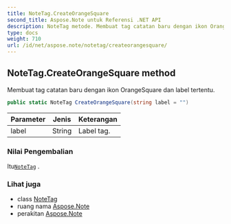 ```yaml
---
title: NoteTag.CreateOrangeSquare
second_title: Aspose.Note untuk Referensi .NET API
description: NoteTag metode. Membuat tag catatan baru dengan ikon OrangeSquare dan label tertentu.
type: docs
weight: 710
url: /id/net/aspose.note/notetag/createorangesquare/
---
```

## NoteTag.CreateOrangeSquare method

Membuat tag catatan baru dengan ikon OrangeSquare dan label tertentu.

```csharp
public static NoteTag CreateOrangeSquare(string label = "")
```

| Parameter | Jenis | Keterangan |
| --- | --- | --- |
| label | String | Label tag. |

### Nilai Pengembalian

Itu[`NoteTag`](../) .

### Lihat juga

* class [NoteTag](../)
* ruang nama [Aspose.Note](../../notetag/)
* perakitan [Aspose.Note](../../../)


